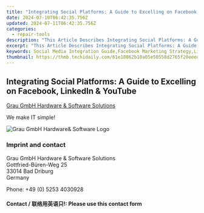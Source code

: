 ```yaml
---
title: "Integrating Social Platforms: A Guide to Excelling on Facebook, LinkedIn & YouTube"
date: 2024-07-10T06:42:35.756Z
updated: 2024-07-11T06:42:35.756Z
categories:
  - repair-tools
description: "This Article Describes Integrating Social Platforms: A Guide to Excelling on Facebook, LinkedIn & YouTube"
excerpt: "This Article Describes Integrating Social Platforms: A Guide to Excelling on Facebook, LinkedIn & YouTube"
keywords: Social Media Integration Guide,Facebook Marketing Strategy,LinkedIn Content Creation Tips,YouTube Video Marketing Best Practices,Multi-Platform Social Media Optimization,Effective Social Networking Strategies,Engaging Content for Social Platforms
thumbnail: https://thmb.techidaily.com/61e18062b10a05e50558d2765f20eeedf900f4f1438428a2471f9b4a0fdcaefb.jpg
---
```


## Integrating Social Platforms: A Guide to Excelling on Facebook, LinkedIn & YouTube

[Grau GmbH Hardware & Software Solutions](https://main.grauonline.de/)

We make IT simple!

![Grau GmbH Hardware& Software Logo](https://main.grauonline.de/wp-content/uploads/2021/05/output-onlinepngtools.png)

### Imprint and contact

 Grau GmbH Hardware & Software Solutions  
 Gottfried-Büren-Weg 25  
 33014 Bad Driburg  
 Germany

Phone: +49 (0) 5253 4030928

#### Contact / 联络用英语只!: Please use this contact form

<ins class="adsbygoogle"
     style="display:block"
     data-ad-format="autorelaxed"
     data-ad-client="ca-pub-7571918770474297"
     data-ad-slot="1223367746"></ins>



<ins class="adsbygoogle"
     style="display:block"
     data-ad-client="ca-pub-7571918770474297"
     data-ad-slot="8358498916"
     data-ad-format="auto"
     data-full-width-responsive="true"></ins>



